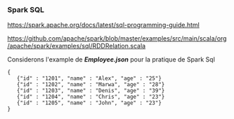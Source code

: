 
### Spark SQL ###

https://spark.apache.org/docs/latest/sql-programming-guide.html

https://github.com/apache/spark/blob/master/examples/src/main/scala/org/apache/spark/examples/sql/RDDRelation.scala

Considerons l'example de ***Employee.json*** pour la pratique de Spark Sql

```
{
   {"id" : "1201", "name" : "Alex", "age" : "25"}
   {"id" : "1202", "name" : "Marwa", "age" : "28"}
   {"id" : "1203", "name" : "Denis", "age" : "39"}
   {"id" : "1204", "name" : "Chris", "age" : "23"}
   {"id" : "1205", "name" : "John", "age" : "23"}
}

```




